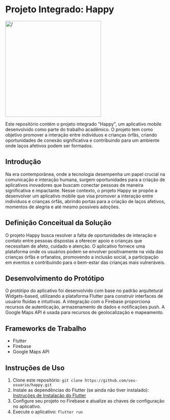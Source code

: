 # Projeto Integrado: Happy


<img src="https://github.com/joaopaulovieira-dev/happy/blob/master/assets/images/logo.png" min-width="300px" max-width="300px" width="300px" align="center" alt="/">

Este repositório contém o projeto integrado "Happy", um aplicativo mobile desenvolvido como parte do trabalho acadêmico. O projeto tem como objetivo promover a interação entre indivíduos e crianças órfãs, criando oportunidades de conexão significativa e contribuindo para um ambiente onde laços afetivos podem ser formados.

## Introdução

Na era contemporânea, onde a tecnologia desempenha um papel crucial na comunicação e interação humana, surgem oportunidades para a criação de aplicativos inovadores que buscam conectar pessoas de maneira significativa e impactante. Nesse contexto, o projeto Happy se propõe a desenvolver um aplicativo mobile que visa promover a interação entre indivíduos e crianças órfãs, abrindo portas para a criação de laços afetivos, momentos de alegria e até mesmo possíveis adoções.

## Definição Conceitual da Solução

O projeto Happy busca resolver a falta de oportunidades de interação e contato entre pessoas dispostas a oferecer apoio e crianças que necessitam de afeto, cuidado e atenção. O aplicativo fornece uma plataforma onde os usuários podem se envolver positivamente na vida das crianças órfãs e orfanatos, promovendo a inclusão social, a participação em eventos e contribuindo para o bem-estar das crianças mais vulneráveis.

## Desenvolvimento do Protótipo

O protótipo do aplicativo foi desenvolvido com base no padrão arquitetural Widgets-based, utilizando a plataforma Flutter para construir interfaces de usuário fluidas e intuitivas. A integração com o Firebase proporciona recursos de autenticação, armazenamento de dados e notificações push. A Google Maps API é usada para recursos de geolocalização e mapeamento.

## Frameworks de Trabalho

- Flutter
- Firebase
- Google Maps API

## Instruções de Uso

1. Clone este repositório: `git clone https://github.com/seu-usuario/happy.git`
2. Instale as dependências do Flutter (se ainda não tiver instalado): [Instruções de Instalação do Flutter](https://flutter.dev/docs/get-started/install)
3. Configure seu projeto no Firebase e atualize as chaves de configuração no aplicativo.
4. Execute o aplicativo: `flutter run`
